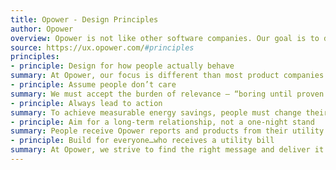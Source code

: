 ```yaml
---
title: Opower - Design Principles
author: Opower
overview: Opower is not like other software companies. Our goal is to drive measurable energy savings, so we stick to 5 behavioral design principles for delighting and informing energy consumers.
source: https://ux.opower.com/#principles
principles:
- principle: Design for how people actually behave
summary: At Opower, our focus is different than most product companies: we strive to influence people's daily actions outside of our product. To do this, we’ve become experts in the science of behavior change. We incorporate behavioral science techniques such as normative comparison, social proof, loss language, defaults, and user commitment into our product designs.
- principle: Assume people don’t care
summary: We must accept the burden of relevance — “boring until proven otherwise.” Studies show that people only spend 9 minutes per year thinking about their energy use, so we're starting at a disadvantage. We respect people's limited time, so we use familiar mental models, clear language, and visual cues to help people quickly process our messages.
- principle: Always lead to action
summary: To achieve measurable energy savings, people must change their behavior. We take the time to understand our users so that our savings tips are actionable and can integrate into their lives. Users should always have a clear next step to take.
- principle: Aim for a long-term relationship, not a one-night stand
summary: People receive Opower reports and products from their utility company. It is important to respect that relationship, and help improve it over time. As we learn more about people while they use our products, we adapt to their circumstances by providing appropriate encouragement and rewards.
- principle: Build for everyone…who receives a utility bill
summary: At Opower, we strive to find the right message and deliver it through the appropriate channel to make sure everyone, everywhere, has the information they need to be energy efficient regardless of their age, income, language, energy knowledge, or access to technology.
---
```

